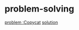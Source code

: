 # problem-solving
[problem :Copycat](https://toph.co/p/copycat)
[solution](https://ideone.com/fjZfwB)
